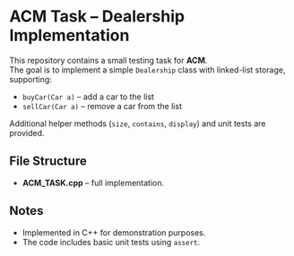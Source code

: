 # ACM Task – Dealership Implementation

This repository contains a small testing task for **ACM**.  
The goal is to implement a simple `Dealership` class with linked-list storage, supporting:

- `buyCar(Car a)` – add a car to the list  
- `sellCar(Car a)` – remove a car from the list  

Additional helper methods (`size`, `contains`, `display`) and unit tests are provided.

## File Structure

- **ACM_TASK.cpp** – full implementation.

## Notes

- Implemented in C++ for demonstration purposes.  
- The code includes basic unit tests using `assert`.
